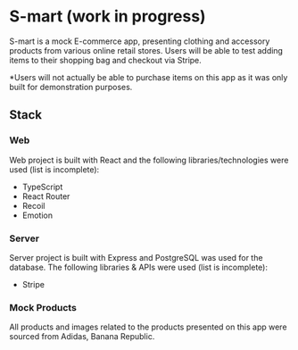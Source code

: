# S-mart (work in progress)

S-mart is a mock E-commerce app, presenting clothing and accessory products from various online retail stores. Users will be able to test adding items to their shopping bag and checkout via Stripe.

\*Users will not actually be able to purchase items on this app as it was only built for demonstration purposes.

## Stack

### Web

Web project is built with React and the following libraries/technologies were used (list is incomplete):

- TypeScript
- React Router
- Recoil
- Emotion

### Server

Server project is built with Express and PostgreSQL was used for the database. The following libraries & APIs were used (list is incomplete):

- Stripe

### Mock Products

All products and images related to the products presented on this app were sourced from Adidas, Banana Republic.
